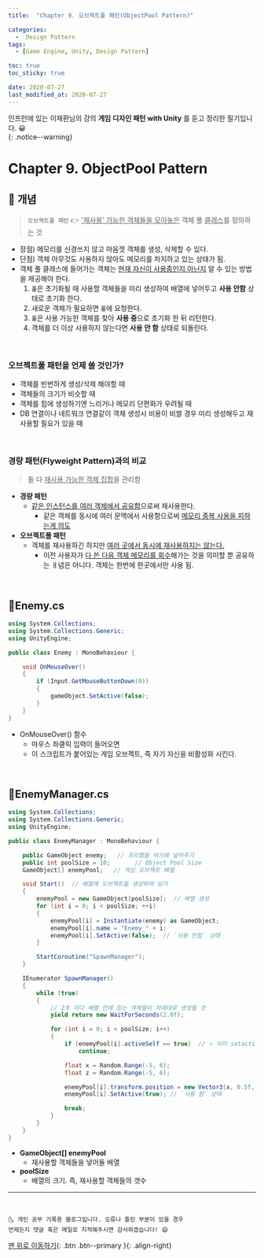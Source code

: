 ```yaml
---
title:  "Chapter 9. 오브젝트풀 패턴(ObjectPool Pattern)" 

categories:
  -  Design Pattern
tags:
  - [Game Engine, Unity, Design Pattern]

toc: true
toc_sticky: true

date: 2020-07-27
last_modified_at: 2020-07-27
---
```


인프런에 있는 이재환님의 강의 **게임 디자인 패턴 with Unity** 를 듣고 정리한 필기입니다. 😀  
{: .notice--warning}

# Chapter 9. ObjectPool Pattern

## 🔔 개념

> `오브젝트풀 패턴` 👉 <u>'재사용' 가능한 객체들을 모아놓은</u> 객체 풀 <u>클래스</u>를 정의하는 것

- 장점) 메모리를 신경쓰지 않고 마음껏 객체를 생성, 삭제할 수 있다.
- 단점) 객체 아무것도 사용하지 않아도 메모리를 차지하고 있는 상태가 됨.
- 객체 풀 클래스에 들어가는 객체는 <u>현재 자신이 사용중인지 아닌지</u> 알 수 있는 방법을 제공해야 한다.
  1. `풀`은 초기화될 때 사용할 객체들을 미리 생성하여 배열에 넣어두고 **사용 안함** 상태로 초기화 한다.
  2. 새로운 객체가 필요하면 `풀`에 요청한다.
  3. `풀`은 사용 가능한 객체를 찾아 **사용 중**으로 초기화 한 뒤 리턴한다.
  4. 객체를 더 이상 사용하지 않는다면 **사용 안 함** 상태로 되돌린다.

<br>

### 오브젝트풀 패턴을 언제 쓸 것인가?

- 객체를 빈번하게 생성/삭제 해야할 때
- 객체들의 크기가 비슷할 때
- 객체를 힙에 생성하기엔 느리거나 메모리 단편화가 우려될 때
- DB 연결이나 네트워크 연결같이 객체 생성시 비용이 비쌀 경우 미리 생성해두고 재사용할 필요가 있을 때

<br>

### 경량 패턴(Flyweight Pattern)과의 비교

> 둘 다 <u>재사용 가능한 객체 집합</u>을 관리함

- **경량 패턴**
  - <u>같은 인스턴스를 여러 객체에서 공유함</u>으로써 재사용한다.
    - 같은 객체를 동시에 여러 문맥에서 사용함으로써 <u>메모리 중복 사용을 피하는게 의도</u>
- **오브젝트풀 패턴**
  - 객체를 재사용하긴 하지만 <u>여러 곳에서 동시에 재사용하지는 않는다.</u>
    - 이전 사용자가 <u>다 쓴 다음 객체 메모리를 회수</u>해가는 것을 의미할 뿐 공유하는 ㅐ념은 아니다. 객체는 한번에 한곳에서만 사용 됨.

<br>

## 📜Enemy.cs

```c#
using System.Collections;
using System.Collections.Generic;
using UnityEngine;

public class Enemy : MonoBehaviour {

    void OnMouseOver()
    {
        if (Input.GetMouseButtonDown(0))
        {
            gameObject.SetActive(false);
        }
    }
}
```

- OnMouseOver() 함수
  - 마우스 좌클릭 입력이 들어오면
  - 이 스크립트가 붙어있는 게임 오브젝트, 즉 자기 자신을 비활성화 시킨다.

<br>

## 📜EnemyManager.cs

```c#
using System.Collections;
using System.Collections.Generic;
using UnityEngine;

public class EnemyManager : MonoBehaviour {

    public GameObject enemy;   // 프리팹을 여기에 넣어주기
    public int poolSize = 10;       // Object Pool Size
    GameObject[] enemyPool;   // 게임 오브젝트 배열

    void Start()  // 배열에 오브젝트들 생성하여 담기
    {
        enemyPool = new GameObject[poolSize];  // 배열 생성
        for (int i = 0; i < poolSize; ++i)
        {
            enemyPool[i] = Instantiate(enemy) as GameObject;
            enemyPool[i].name = "Enemy_" + i;
            enemyPool[i].SetActive(false);  // `사용 안함` 상태
        }

        StartCoroutine("SpawnManager");
    }

    IEnumerator SpawnManager()
    {
        while (true)
        {
            // 2초 마다 배열 안에 있는 객체들이 차례대로 생성될 것
            yield return new WaitForSeconds(2.0f);

            for (int i = 0; i < poolSize; i++)
            {
                if (enemyPool[i].activeSelf == true)  // ⭐ 이미 setactive(true)인 상태인 오브젝트면 넘어감!!
                    continue;

                float x = Random.Range(-5, 6);
                float z = Random.Range(-5, 6);

                enemyPool[i].transform.position = new Vector3(x, 0.5f, z);  // 랜덤한 위치
                enemyPool[i].SetActive(true); // `사용 함` 상태

                break;
            }
        }
    }
}
```

- **GameObject[] enemyPool**
  - 재사용할 객체들을 넣어둘 배열
- **poolSize**
  - 배열의 크기. 즉, 재사용할 객체들의 갯수

***
<br>

    🌜 개인 공부 기록용 블로그입니다. 오류나 틀린 부분이 있을 경우 
    언제든지 댓글 혹은 메일로 지적해주시면 감사하겠습니다! 😄

[맨 위로 이동하기](#){: .btn .btn--primary }{: .align-right}